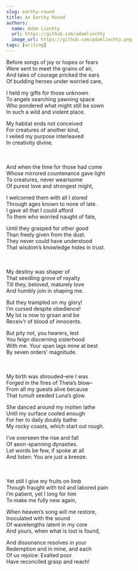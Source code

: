 ```yaml
---
slug: earthy-round
title: An Earthy Round
authors:
  name: Adam Liechty
  url: https://github.com/adamliechty
  image_url: https://github.com/adamliechty.png
tags: [writing]
---
```


Before songs of joy or hopes or fears<br/>
Were sent to meet the grains of air,<br/>
And tales of courage pricked the ears<br/>
Of budding heroes under worried care,<br/>

I held my gifts for those unknown<br/>
To angels searching yawning space<br/>
Who pondered what might still be sown<br/>
In such a wild and violent place.<br/>

My habitat ends not conceived<br/>
For creatures of another kind,<br/>
I veiled my purpose interleaved<br/>
In creativity divine.<br/>
<br/>
<br/>

And when the time for those had come<br/>
Whose mirrored countenance gave light<br/>
To creatures, never wearisome<br/>
Of purest love and strongest might,<br/>

I welcomed them with all I stored<br/>
Through ages known to none of late.<br/>
I gave all that I could afford<br/>
To them who worried naught of fate,<br/>

Until they grasped for other good<br/>
Than freely given from the dust.<br/>
They never could have understood<br/>
That wisdom’s knowledge hides in trust.<br/>
<br/>
<br/>

My destiny was shaper of<br/>
That seedling grove of royalty<br/>
Till they, beloved, maturely love<br/>
And humbly join in shaping me.<br/>

But they trampled on my glory!<br/>
I’m cursed despite obedience!<br/>
My lot is now to groan and be<br/>
Receiv’r of blood of innocents.<br/>

But pity not, you hearers, lest<br/>
You feign discerning sisterhood<br/>
With me. Your span lags mine at best<br/>
By seven orders’ magnitude.<br/>
<br/>
<br/>

My birth was shrouded–ere I was<br/>
Forged in the fires of Theia’s blow–<br/>
From all my guests alive because<br/>
That tumult seeded Luna’s glow.<br/>

She danced around my molten lathe<br/>
Until my surface cooled enough<br/>
For her to daily doubly bathe<br/>
My rocky coasts, which start out rough.<br/>

I’ve overseen the rise and fall<br/>
Of aeon-spanning dynasties.<br/>
Let words be few, if spoke at all<br/>
And listen: You are just a breeze.<br/>
<br/>
<br/>

Yet still I give my fruits on limb<br/>
Though fraught with toil and labored pain<br/>
I’m patient, yet I long for him<br/>
To make me fully new again,<br/>

When heaven’s song will me restore,<br/>
Inoculated with the sound<br/>
Of wavelengths latent in my core<br/>
And yours, when what is lost is found,<br/>

And dissonance resolves in your<br/>
Redemption and in mine, and each<br/>
Of us rejoice: Exalted poor<br/>
Have reconciled grasp and reach!<br/>
